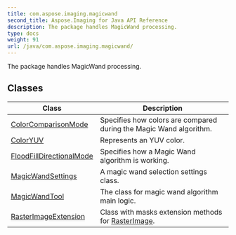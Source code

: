 ```yaml
---
title: com.aspose.imaging.magicwand
second_title: Aspose.Imaging for Java API Reference
description: The package handles MagicWand processing.
type: docs
weight: 91
url: /java/com.aspose.imaging.magicwand/
---
```


The package handles MagicWand processing.


## Classes

| Class | Description |
| --- | --- |
| [ColorComparisonMode](../com.aspose.imaging.magicwand/colorcomparisonmode) | Specifies how colors are compared during the Magic Wand algorithm. |
| [ColorYUV](../com.aspose.imaging.magicwand/coloryuv) | Represents an YUV color. |
| [FloodFillDirectionalMode](../com.aspose.imaging.magicwand/floodfilldirectionalmode) | Specifies how a Magic Wand algorithm is working. |
| [MagicWandSettings](../com.aspose.imaging.magicwand/magicwandsettings) | A magic wand selection settings class. |
| [MagicWandTool](../com.aspose.imaging.magicwand/magicwandtool) | The class for magic wand algorithm main logic. |
| [RasterImageExtension](../com.aspose.imaging.magicwand/rasterimageextension) | Class with masks extension methods for [RasterImage](../com.aspose.imaging/rasterimage). |
